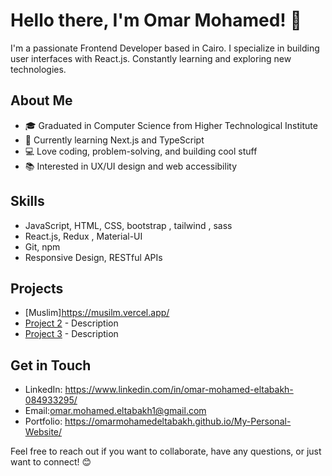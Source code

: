 # Hello there, I'm Omar Mohamed! 👋

I'm a passionate Frontend Developer based in Cairo. I specialize in building user interfaces with React.js. Constantly learning and exploring new technologies.

## About Me


- 🎓 Graduated in Computer Science from  Higher Technological Institute
- 🌱 Currently learning Next.js and TypeScript
- 💻 Love coding, problem-solving, and building cool stuff
- 📚 Interested in UX/UI design and web accessibility

## Skills

- JavaScript, HTML, CSS, bootstrap  , tailwind  , sass
- React.js, Redux , Material-UI 
- Git, npm
-  Responsive Design, RESTful APIs

## Projects

- [Muslim]https://musilm.vercel.app/
- [Project 2](link) - Description
- [Project 3](link) - Description

## Get in Touch

- LinkedIn: https://www.linkedin.com/in/omar-mohamed-eltabakh-084933295/
- Email:omar.mohamed.eltabakh1@gmail.com
- Portfolio: https://omarmohamedeltabakh.github.io/My-Personal-Website/

Feel free to reach out if you want to collaborate, have any questions, or just want to connect! 😊
